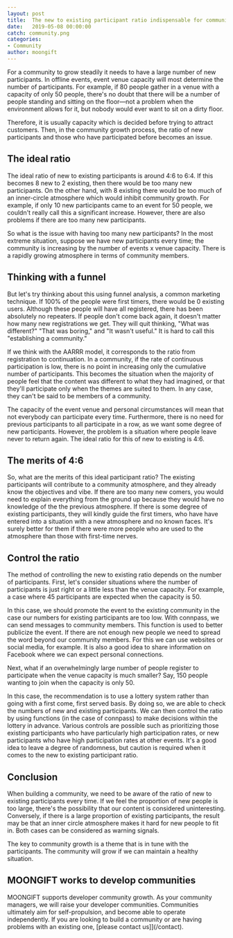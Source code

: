 ```yaml
---
layout: post
title:  The new to existing participant ratio indispensable for community growth
date:   2019-05-08 00:00:00
catch: community.png
categories:
- Community
author: moongift
---
```


For a community to grow steadily it needs to have a large number of new participants. In offline events, event venue capacity will most determine the number of participants. For example, if 80 people gather in a venue with a capacity of only 50 people, there's no doubt that there will be a number of people standing and sitting on the floor—not a problem when the environment allows for it, but nobody would ever want to sit on a dirty floor.

Therefore, it is usually capacity which is decided before trying to attract customers. Then, in the community growth process, the ratio of new participants and those who have participated before becomes an issue.

## The ideal ratio

The ideal ratio of new to existing participants is around 4:6 to 6:4. If this becomes 8 new to 2 existing, then there would be too many new participants. On the other hand, with 8 existing there would be too much of an inner-circle atmosphere which would inhibit community growth. For example, if only 10 new participants came to an event for 50 people, we couldn't really call this a significant increase. However, there are also problems if there are too many new participants.

So what is the issue with having too many new participants? In the most extreme situation, suppose we have new participants every time; the community is increasing by the number of events x venue capacity. There is a rapidly growing atmosphere in terms of community members. 

## Thinking with a funnel

But let's try thinking about this using funnel analysis, a common marketing technique. If 100% of the people were first timers, there would be 0 existing users. Although these people will have all registered, there has been absolutely no repeaters. If people don't come back again, it doesn't matter how many new registrations we get. They will quit thinking, "What was different?" "That was boring," and "It wasn't useful." It is hard to call this "establishing a community." 

If we think with the AARRR model, it corresponds to the ratio from registration to continuation. In a community, if the rate of continuous participation is low, there is no point in increasing only the cumulative number of participants. This becomes the situation when the majority of people feel that the content was different to what they had imagined, or that they'll participate only when the themes are suited to them. In any case, they can't be said to be members of a community.

The capacity of the event venue and personal circumstances will mean that not everybody can participate every time. Furthermore, there is no need for previous participants to all participate in a row, as we want some degree of new participants. However, the problem is a situation where people leave never to return again. The ideal ratio for this of new to existing is 4:6.

## The merits of 4:6

So, what are the merits of this ideal participant ratio? The existing participants will contribute to a community atmosphere, and they already know the objectives and vibe. If there are too many new comers, you would need to explain everything from the ground up because they would have no knowledge of the the previous atmosphere. If there is some degree of existing participants, they will kindly guide the first timers, who have have entered into a situation with a new atmosphere and no known faces. It's surely better for them if there were more people who are used to the atmosphere than those with first-time nerves. 

## Control the ratio

The method of controlling the new to existing ratio depends on the number of participants. First, let's consider situations where the number of participants is just right or a little less than the venue capacity. For example, a case where 45 participants are expected when the capacity is 50.

In this case, we should promote the event to the existing community in the case our numbers for existing participants are too low. With connpass, we can send messages to community members. This function is used to better publicize the event. If there are not enough new people we need to spread the word beyond our community members. For this we can use websites or social media, for example. It is also a good idea to share information on Facebook where we can expect personal connections.

Next, what if an overwhelmingly large number of people register to participate when the venue capacity is much smaller? Say, 150 people wanting to join when the capacity is only 50.

In this case, the recommendation is to use a lottery system rather than going with a first come, first served basis. By doing so, we are able to check the numbers of new and existing participants. We can then control the ratio by using functions (in the case of connpass) to make decisions within the lottery in advance. Various controls are possible such as prioritizing those existing participants who have particularly high participation rates, or new participants who have high participation rates at other events. It's a good idea to leave a degree of randomness, but caution is required when it comes to the new to existing participant ratio.

## Conclusion

When building a community, we need to be aware of the ratio of new to existing participants every time. If we feel the proportion of new people is too large, there's the possibility that our content is considered uninteresting. Conversely, if there is a large proportion of existing participants, the result may be that an inner circle atmosphere makes it hard for new people to fit in. Both cases can be considered as warning signals.

The key to community growth is a theme that is in tune with the participants. The community will grow if we can maintain a healthy situation.

## MOONGIFT works to develop communities

MOONGIFT supports developer community growth. As your community managers, we will raise your developer communities. Communities ultimately aim for self-propulsion, and become able to operate independently. If you are looking to build a community or are having problems with an existing one, [please contact us]](/contact).
